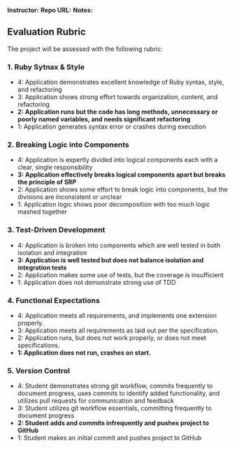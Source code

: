 **Instructor:** 
**Repo URL:** 
**Notes:** 

## Evaluation Rubric

The project will be assessed with the following rubric:

### 1. Ruby Sytnax & Style

* 4:  Application demonstrates excellent knowledge of Ruby syntax, style, and refactoring
* 3:  Application shows strong effort towards organization, content, and refactoring
* **2:  Application runs but the code has long methods, unnecessary or poorly named variables, and needs significant refactoring**
* 1:  Application generates syntax error or crashes during execution

### 2. Breaking Logic into Components

* 4: Application is expertly divided into logical components each with a clear, single responsibility
* **3: Application effectively breaks logical components apart but breaks the principle of SRP**
* 2: Application shows some effort to break logic into components, but the divisions are inconsistent or unclear
* 1: Application logic shows poor decomposition with too much logic mashed together

### 3. Test-Driven Development

* 4: Application is broken into components which are well tested in both isolation and integration
* **3: Application is well tested but does not balance isolation and integration tests**
* 2: Application makes some use of tests, but the coverage is insufficient
* 1: Application does not demonstrate strong use of TDD

### 4. Functional Expectations

* 4: Application meets all requirements, and implements one extension properly.
* 3: Application meets all requirements as laid out per the specification.
* 2: Application runs, but does not work properly, or does not meet specifications.
* **1: Application does not run, crashes on start.**

### 5. Version Control  
 
* 4: Student demonstrates strong git workflow, commits frequently to document progress, uses commits to identify added functionality, and utilizes pull requests for communication and feedback  
* 3: Student utilizes git workflow essentials, committing frequently to document progress
* **2: Student adds and commits infrequently and pushes project to GitHub**
* 1: Student makes an initial commit and pushes project to GitHub  
